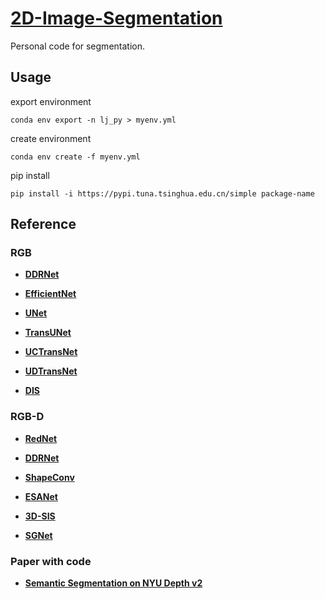 # [2D-Image-Segmentation](https://github.com/li-jin-1998/2D-Image-Segmentation)

Personal code for segmentation.

## Usage

export environment
```
conda env export -n lj_py > myenv.yml
```

create environment
```
conda env create -f myenv.yml
```

pip install
```
pip install -i https://pypi.tuna.tsinghua.edu.cn/simple package-name
```

## Reference

### RGB

- **[DDRNet](https://github.com/ydhongHIT/DDRNet)**

- **[EfficientNet](https://github.com/lukemelas/EfficientNet-PyTorch)**

- **[UNet](https://github.com/milesial/Pytorch-UNet)**

- **[TransUNet](https://github.com/Beckschen/TransUNet)**

- **[UCTransNet](https://github.com/mcgregorwwww/uctransnet)**

- **[UDTransNet](https://github.com/McGregorWwww/UDTransNet)**

- **[DIS](https://github.com/xuebinqin/DIS)**

### RGB-D

- **[RedNet](https://github.com/JindongJiang/RedNet)**

- **[DDRNet](https://github.com/ydhongHIT/DDRNet)**

- **[ShapeConv](https://github.com/hanchaoleng/ShapeConv)**

- **[ESANet](https://github.com/TUI-NICR/ESANet)**

- **[3D-SIS](https://github.com/Sekunde/3D-SIS)**

- **[SGNet](https://github.com/LinZhuoChen/SGNet)**

### Paper with code

- **[Semantic Segmentation on NYU Depth v2](https://paperswithcode.com/sota/semantic-segmentation-on-nyu-depth-v2?tag_filter=0)**

